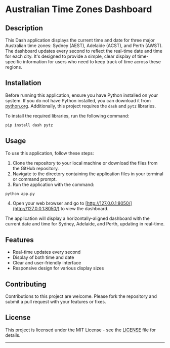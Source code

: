 # Australian Time Zones Dashboard

## Description

This Dash application displays the current time and date for three major Australian time zones: Sydney (AEST), Adelaide (ACST), and Perth (AWST). The dashboard updates every second to reflect the real-time date and time for each city. It's designed to provide a simple, clear display of time-specific information for users who need to keep track of time across these regions.

## Installation

Before running this application, ensure you have Python installed on your system. If you do not have Python installed, you can download it from [python.org](https://www.python.org/downloads/). Additionally, this project requires the `dash` and `pytz` libraries.

To install the required libraries, run the following command:

```sh
pip install dash pytz
```

## Usage

To use this application, follow these steps:

1. Clone the repository to your local machine or download the files from the GitHub repository.
2. Navigate to the directory containing the application files in your terminal or command prompt.
3. Run the application with the command:

```sh
python app.py
```

4. Open your web browser and go to [http://127.0.0.1:8050/](http://127.0.0.1:8050/) to view the dashboard.

The application will display a horizontally-aligned dashboard with the current date and time for Sydney, Adelaide, and Perth, updating in real-time.

## Features

- Real-time updates every second
- Display of both time and date
- Clear and user-friendly interface
- Responsive design for various display sizes

## Contributing

Contributions to this project are welcome. Please fork the repository and submit a pull request with your features or fixes.


## License

This project is licensed under the MIT License - see the [LICENSE](LICENSE) file for details.

---

